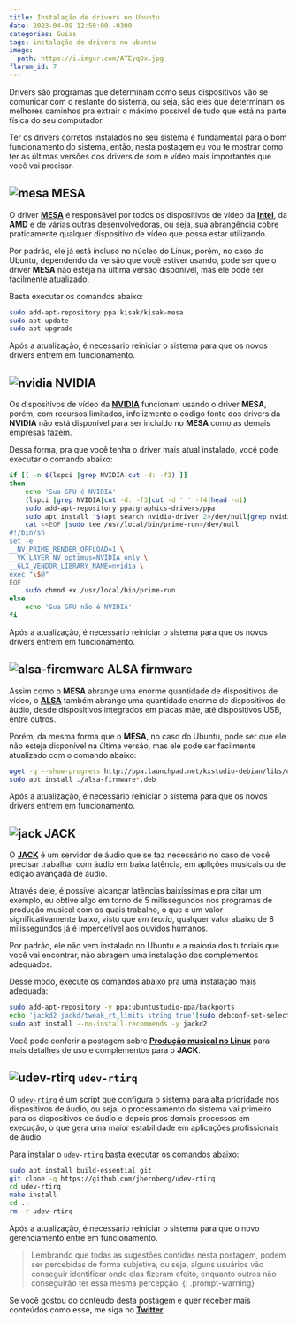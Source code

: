 ```yaml
---
title: Instalação de drivers no Ubuntu
date: 2023-04-09 12:50:00 -0300
categories: Guias
tags: instalação de drivers no ubuntu
image:
  path: https://i.imgur.com/ATEyq8x.jpg
flarum_id: 7
---
```


Drivers são programas que determinam como seus dispositivos vão se comunicar com o restante do sistema, ou seja, são eles que determinam os melhores caminhos pra extrair o máximo possível de tudo que está na parte física do seu computador.

Ter os drivers corretos instalados no seu sistema é fundamental para o bom funcionamento do sistema, então, nesta postagem eu vou te mostrar como ter as últimas versões dos drivers de som e vídeo mais importantes que você vai precisar.

## ![mesa](https://raw.githubusercontent.com/PapirusDevelopmentTeam/papirus-icon-theme/master/Papirus/22x22/apps/GPU_Viewer.svg) MESA

O driver [**MESA**](https://launchpad.net/~kisak/+archive/ubuntu/kisak-mesa) é responsável por todos os dispositivos de vídeo da [**Intel**](http://intel.com), da [**AMD**](https://amd.com) e de várias outras desenvolvedoras, ou seja, sua abrangência cobre praticamente qualquer dispositivo de vídeo que possa estar utilizando.

Por padrão, ele já está incluso no núcleo do Linux, porém, no caso do Ubuntu, dependendo da versão que você estiver usando, pode ser que o driver **MESA** não esteja na última versão disponível, mas ele pode ser facilmente atualizado.

Basta executar os comandos abaixo:
```bash
sudo add-apt-repository ppa:kisak/kisak-mesa
sudo apt update
sudo apt upgrade
```
Após a atualização, é necessário reiniciar o sistema para que os novos drivers entrem em funcionamento.

## ![nvidia](https://raw.githubusercontent.com/PapirusDevelopmentTeam/papirus-icon-theme/master/Papirus/22x22/apps/nvidia.svg) NVIDIA

Os dispositivos de vídeo da [**NVIDIA**](https://nvidia.com) funcionam usando o driver **MESA**, porém, com recursos limitados, infelizmente o código fonte dos drivers da **NVIDIA** não está disponível para ser incluído no **MESA** como as demais empresas fazem.

Dessa forma, pra que você tenha o driver mais atual instalado, você pode executar o comando abaixo:
```bash
if [[ -n $(lspci |grep NVIDIA|cut -d: -f3) ]]
then
    echo 'Sua GPU é NVIDIA'
    (lspci |grep NVIDIA|cut -d: -f3|cut -d ' ' -f4|head -n1)
    sudo add-apt-repository ppa:graphics-drivers/ppa
    sudo apt install "$(apt search nvidia-driver 2>/dev/null|grep nvidia-driver|grep -v open|grep -v server|cut -d '/' -f1|tail -n1)"
    cat <<EOF |sudo tee /usr/local/bin/prime-run>/dev/null
#!/bin/sh
set -e
__NV_PRIME_RENDER_OFFLOAD=1 \
__VK_LAYER_NV_optimus=NVIDIA_only \
__GLX_VENDOR_LIBRARY_NAME=nvidia \
exec "\$@"
EOF
    sudo chmod +x /usr/local/bin/prime-run
else
	echo 'Sua GPU não é NVIDIA'
fi
```

Após a atualização, é necessário reiniciar o sistema para que os novos drivers entrem em funcionamento.

## ![alsa-firemware](https://raw.githubusercontent.com/PapirusDevelopmentTeam/papirus-icon-theme/master/Papirus/22x22/apps/mx-select-sound.svg) ALSA firmware

Assim como o **MESA** abrange uma enorme quantidade de dispositivos de vídeo, o [**ALSA**](http://ppa.launchpad.net/kxstudio-debian/libs/ubuntu/pool/main/a/alsa-firmware) também abrange uma quantidade enorme de dispositivos de áudio, desde dispositivos integrados em placas mãe, até dispositivos USB, entre outros.

Porém, da mesma forma que o **MESA**, no caso do Ubuntu, pode ser que ele não esteja disponível na última versão, mas ele pode ser facilmente atualizado com o comando abaixo:
```bash
wget -q --show-progress http://ppa.launchpad.net/kxstudio-debian/libs/ubuntu/pool/main/a/alsa-firmware/$(wget -qO- http://ppa.launchpad.net/kxstudio-debian/libs/ubuntu/pool/main/a/alsa-firmware/|grep amd64.deb|cut -d '"' -f8)
sudo apt install ./alsa-firmware*.deb
```

Após a atualização, é necessário reiniciar o sistema para que os novos drivers entrem em funcionamento.

## ![jack](https://raw.githubusercontent.com/PapirusDevelopmentTeam/papirus-icon-theme/master/Papirus/22x22/apps/qjackctl.svg) JACK

O [**JACK**](https://launchpad.net/~ubuntustudio-ppa/+archive/ubuntu/backports) é um servidor de áudio que se faz necessário no caso de você precisar trabalhar com áudio em baixa latência, em aplições musicais ou de edição avançada de áudio.

Através dele, é possível alcançar latências baixíssimas e pra citar um exemplo, eu obtive algo em torno de 5 milissegundos nos programas de produção musical com os quais trabalho, o que é um valor significativamente baixo, visto que _em teoria_, qualquer valor abaixo de 8 milissegundos já é impercetível aos ouvidos humanos.

Por padrão, ele não vem instalado no Ubuntu e a maioria dos tutoriais que você vai encontrar, não abragem uma instalação dos complementos adequados.

Desse modo, execute os comandos abaixo pra uma instalação mais adequada:
```bash
sudo add-apt-repository -y ppa:ubuntustudio-ppa/backports
echo 'jackd2 jackd/tweak_rt_limits string true'|sudo debconf-set-selections>/dev/null
sudo apt install --no-install-recommends -y jackd2
```

Você pode conferir a postagem sobre [**Produção musical no Linux**](../produ%C3%A7%C3%A3o-musical-no-linux/) para mais detalhes de uso e complementos para o **JACK**.

## ![udev-rtirq](https://raw.githubusercontent.com/PapirusDevelopmentTeam/papirus-icon-theme/master/Papirus/22x22/devices/audio-card.svg) `udev-rtirq`

O [`udev-rtirq`](https://github.com/jhernberg/udev-rtirq) é um script que configura o sistema para alta prioridade nos dispositivos de áudio, ou seja, o processamento do sistema vai primeiro para os dispositivos de áudio e depois pros demais processos em execução, o que gera uma maior estabilidade em aplicações profissionais de áudio.

Para instalar o `udev-rtirq` basta executar os comandos abaixo:
```bash
sudo apt install build-essential git
git clone -q https://github.com/jhernberg/udev-rtirq
cd udev-rtirq
make install
cd ..
rm -r udev-rtirq
```
Após a atualização, é necessário reiniciar o sistema para que o novo gerenciamento entre em funcionamento.

> Lembrando que todas as sugestões contidas nesta postagem, podem ser percebidas de forma subjetiva, ou seja, alguns usuários vão conseguir identificar onde elas fizeram efeito, enquanto outros não conseguirão ter essa mesma percepção.
{: .prompt-warning}

Se você gostou do conteúdo desta postagem e quer receber mais conteúdos como esse, me siga no [**Twitter**](https://twitter.com/rauldipeas).

